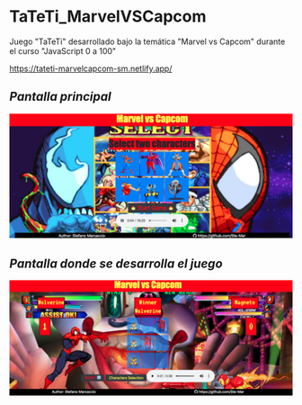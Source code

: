 # TaTeTi_MarvelVSCapcom
Juego "TaTeTi" desarrollado bajo la temática "Marvel vs Capcom" durante el curso "JavaScript 0 a 100"

https://tateti-marvelcapcom-sm.netlify.app/

## _Pantalla principal_
![](img/Ejemplo_1.png)

## _Pantalla donde se desarrolla el juego_
![](img/Ejemplo_2.png)

